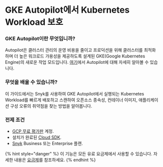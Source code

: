 # GKE Autopilot에서 Kubernetes Workload 보호

### GKE Autopilot이란 무엇입니까?

Autopilot은 클러스터 관리의 운영 비용을 줄이고 프로덕션을 위해 클러스터를 최적화하며 더 높은 워크로드 가용성을 제공하도록 설계된 GKE(Google Kubernetes Engine)의 새로운 작업 모드입니다. [여기](https://cloud.google.com/kubernetes-engine/docs/concepts/autopilot-overview)에서 Autopilot에 대해 자세히 알아볼 수 있습니다.

### 무엇을 배울 수 있습니까?

이 가이드에서는 Snyk를 사용하여 GKE Autopilot에서 실행되는 Kubernetes Workload를 빠르게 배포하고 스캔하여 오픈소스 종속성, 컨테이너 이미지, 애플리케이션 구성 오류의 취약점을 찾는 방법을 알아봅니다.

### 전제 조건

* [GCP 무료 평가판](https://console.cloud.google.com/freetrial) 계정.
* 설치가 완료된 [Cloud SDK](https://cloud.google.com/sdk/docs/install).
* [Snyk](https://snyk.co/udrgA) Business 또는 Enterprise 플랜.

{% hint style="danger" %}
이 기능은 모든 유료 요금제에서 사용할 수 있습니다. 자세한 내용은 [요금제](https://snyk.io/plans/)를 참조하세요.
{% endhint %}
